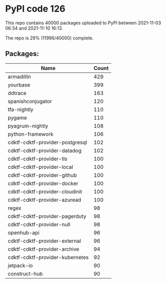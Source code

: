 # PyPI code 126

This repo contains 40000 packages uploaded to PyPI between 
2021-11-03 06:34 and 2021-11-10 16:13.

The repo is 29% (11996/40000) complete.

## Packages:

| Name  | Count |
| ----- | ----- |
| armadillin | 429 |
| yourbase | 399 |
| ddtrace | 163 |
| spanishconjugator | 120 |
| tfa-nightly | 110 |
| pygame | 110 |
| pyagrum-nightly | 108 |
| python-framework | 106 |
| cdktf-cdktf-provider-postgresql | 102 |
| cdktf-cdktf-provider-datadog | 102 |
| cdktf-cdktf-provider-tls | 100 |
| cdktf-cdktf-provider-local | 100 |
| cdktf-cdktf-provider-github | 100 |
| cdktf-cdktf-provider-docker | 100 |
| cdktf-cdktf-provider-cloudinit | 100 |
| cdktf-cdktf-provider-azuread | 100 |
| regex | 98 |
| cdktf-cdktf-provider-pagerduty | 98 |
| cdktf-cdktf-provider-null | 98 |
| openhub-api | 96 |
| cdktf-cdktf-provider-external | 96 |
| cdktf-cdktf-provider-archive | 94 |
| cdktf-cdktf-provider-kubernetes | 92 |
| jetpack-io | 90 |
| construct-hub | 90 |


